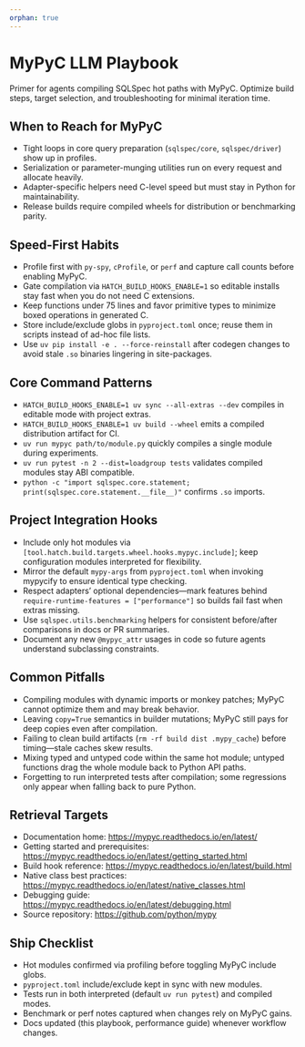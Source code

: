 ```yaml
---
orphan: true
---
```


# MyPyC LLM Playbook

Primer for agents compiling SQLSpec hot paths with MyPyC. Optimize build steps, target selection, and troubleshooting for minimal iteration time.

## When to Reach for MyPyC

- Tight loops in core query preparation (`sqlspec/core`, `sqlspec/driver`) show up in profiles.
- Serialization or parameter-munging utilities run on every request and allocate heavily.
- Adapter-specific helpers need C-level speed but must stay in Python for maintainability.
- Release builds require compiled wheels for distribution or benchmarking parity.

## Speed-First Habits

- Profile first with `py-spy`, `cProfile`, or `perf` and capture call counts before enabling MyPyC.
- Gate compilation via `HATCH_BUILD_HOOKS_ENABLE=1` so editable installs stay fast when you do not need C extensions.
- Keep functions under 75 lines and favor primitive types to minimize boxed operations in generated C.
- Store include/exclude globs in `pyproject.toml` once; reuse them in scripts instead of ad-hoc file lists.
- Use `uv pip install -e . --force-reinstall` after codegen changes to avoid stale `.so` binaries lingering in site-packages.

## Core Command Patterns

- `HATCH_BUILD_HOOKS_ENABLE=1 uv sync --all-extras --dev` compiles in editable mode with project extras.
- `HATCH_BUILD_HOOKS_ENABLE=1 uv build --wheel` emits a compiled distribution artifact for CI.
- `uv run mypyc path/to/module.py` quickly compiles a single module during experiments.
- `uv run pytest -n 2 --dist=loadgroup tests` validates compiled modules stay ABI compatible.
- `python -c "import sqlspec.core.statement; print(sqlspec.core.statement.__file__)"` confirms `.so` imports.

## Project Integration Hooks

- Include only hot modules via `[tool.hatch.build.targets.wheel.hooks.mypyc.include]`; keep configuration modules interpreted for flexibility.
- Mirror the default `mypy-args` from `pyproject.toml` when invoking mypycify to ensure identical type checking.
- Respect adapters’ optional dependencies—mark features behind `require-runtime-features = ["performance"]` so builds fail fast when extras missing.
- Use `sqlspec.utils.benchmarking` helpers for consistent before/after comparisons in docs or PR summaries.
- Document any new `@mypyc_attr` usages in code so future agents understand subclassing constraints.

## Common Pitfalls

- Compiling modules with dynamic imports or monkey patches; MyPyC cannot optimize them and may break behavior.
- Leaving `copy=True` semantics in builder mutations; MyPyC still pays for deep copies even after compilation.
- Failing to clean build artifacts (`rm -rf build dist .mypy_cache`) before timing—stale caches skew results.
- Mixing typed and untyped code within the same hot module; untyped functions drag the whole module back to Python API paths.
- Forgetting to run interpreted tests after compilation; some regressions only appear when falling back to pure Python.

## Retrieval Targets

- Documentation home: <https://mypyc.readthedocs.io/en/latest/>
- Getting started and prerequisites: <https://mypyc.readthedocs.io/en/latest/getting_started.html>
- Build hook reference: <https://mypyc.readthedocs.io/en/latest/build.html>
- Native class best practices: <https://mypyc.readthedocs.io/en/latest/native_classes.html>
- Debugging guide: <https://mypyc.readthedocs.io/en/latest/debugging.html>
- Source repository: <https://github.com/python/mypy>

## Ship Checklist

- Hot modules confirmed via profiling before toggling MyPyC include globs.
- `pyproject.toml` include/exclude kept in sync with new modules.
- Tests run in both interpreted (default `uv run pytest`) and compiled modes.
- Benchmark or perf notes captured when changes rely on MyPyC gains.
- Docs updated (this playbook, performance guide) whenever workflow changes.
